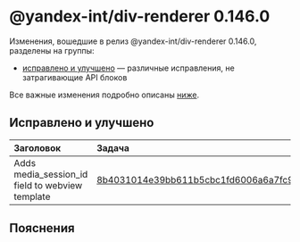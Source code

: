 # @yandex-int/div-renderer 0.146.0

<!-- ЧЕЛОВЕЧЕСКОЕ ВСТУПЛЕНИЕ -->

Изменения, вошедшие в релиз @yandex-int/div-renderer 0.146.0, разделены на группы:

* [исправлено и улучшено](#Исправлено-и-улучшено) — различные исправления, не затрагивающие API блоков

Все важные изменения подробно описаны [ниже](#Пояснения).

## Исправлено и улучшено

| Заголовок                                       | Задача                                     | PR  |
| :---------------------------------------------- | :----------------------------------------- | :-- |
| Adds media_session_id field to webview template | [8b4031014e39bb611b5cbc1fd6006a6a7fc9cc35] | N/A |

## Пояснения

[8b4031014e39bb611b5cbc1fd6006a6a7fc9cc35]: https://a.yandex-team.ru/arc_vcs/commit/8b4031014e39bb611b5cbc1fd6006a6a7fc9cc35

